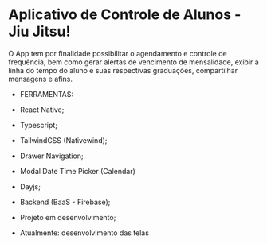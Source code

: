# Aplicativo de Controle de Alunos - Jiu Jitsu!

O App tem por finalidade possibilitar o agendamento e controle de frequência, bem como gerar alertas de vencimento de mensalidade, exibir a linha do tempo do aluno e suas respectivas graduações, compartilhar mensagens e afins. 

- FERRAMENTAS:

 * React Native;
 * Typescript;
 * TailwindCSS (Nativewind);
 * Drawer Navigation;
 * Modal Date Time Picker (Calendar)
 * Dayjs;
 * Backend (BaaS - Firebase);

* Projeto em desenvolvimento;
* Atualmente: desenvolvimento das telas
